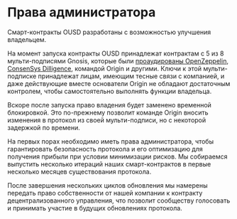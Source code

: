 # Права администратора

Смарт-контракты OUSD разработаны с возможностью улучшения владельцем.

На момент запуска контракты OUSD принадлежат контрактам с 5 из 8 мульти-подписями Gnosis, которые были [проаудированы OpenZeppelin](https://blog.openzeppelin.com/gnosis-multisig-wallet-audit-d702ff0e2b1e/), [ConsenSys Dilligence](https://blog.gnosis.pm/the-gnosis-multisig-wallet-and-our-commitment-to-security-ce9aca0d17f6), командой Origin и другими. Ключи к этой мульти-подписке принадлежат лицам, имеющим тесные связи с компанией, и даже действующие вместе основатели Origin не обладают достаточным контролем, чтобы самостоятельно выполнять функции владельца.

Вскоре после запуска право владения будет заменено временной блокировкой. Это по-прежнему позволит команде Origin вносить изменения в протокол из своей мульти-подписи, но с некоторой задержкой по времени.

На первых порах необходимо иметь права администратора, чтобы гарантировать безопасность протокола и его оптимизацию для получения прибыли при условии минимизации рисков. Мы собираемся выпустить несколько итераций наших смарт-контрактов в первые несколько месяцев существования протокола.

После завершения нескольких циклов обновления мы намерены передать право собственности от нашей компании к контракту децентрализованного управления, что позволит сообществу голосовать и принимать участие в будущих обновлениях протокола.

